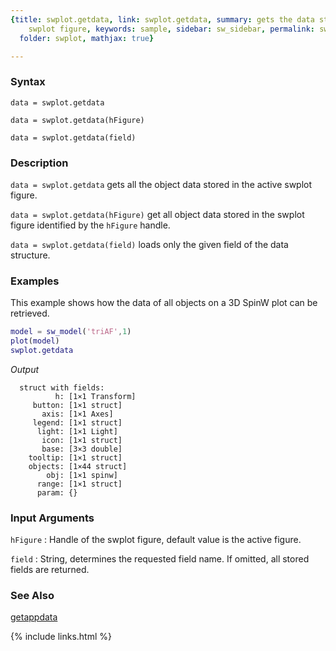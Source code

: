 ```yaml
---
{title: swplot.getdata, link: swplot.getdata, summary: gets the data stored in an
    swplot figure, keywords: sample, sidebar: sw_sidebar, permalink: swplot_getdata,
  folder: swplot, mathjax: true}

---
```

  
### Syntax
  
`data = swplot.getdata`
  
`data = swplot.getdata(hFigure)`
 
`data = swplot.getdata(field)`
 
### Description
  
`data = swplot.getdata` gets all the object data stored in the active
swplot figure.
 
`data = swplot.getdata(hFigure)` get all object data stored in the swplot
figure identified by the `hFigure` handle.
 
`data = swplot.getdata(field)` loads only the given field of the data
structure.
  
### Examples
 
This example shows how the data of all objects on a 3D SpinW plot can be
retrieved.
 
```matlab
model = sw_model('triAF',1)
plot(model)
swplot.getdata
```
*Output*
```
  struct with fields:
          h: [1×1 Transform]
     button: [1×1 struct]
       axis: [1×1 Axes]
     legend: [1×1 struct]
      light: [1×1 Light]
       icon: [1×1 struct]
       base: [3×3 double]
    tooltip: [1×1 struct]
    objects: [1×44 struct]
        obj: [1×1 spinw]
      range: [1×1 struct]
      param: {}
```
 
  
### Input Arguments
  
`hFigure`
: Handle of the swplot figure, default value is the active figure.
  
`field`
: String, determines the requested field name. If omitted, all
  stored fields are returned.
  
### See Also
  
[getappdata](https://www.mathworks.com/help/matlab/ref/getappdata.html)
 

{% include links.html %}
